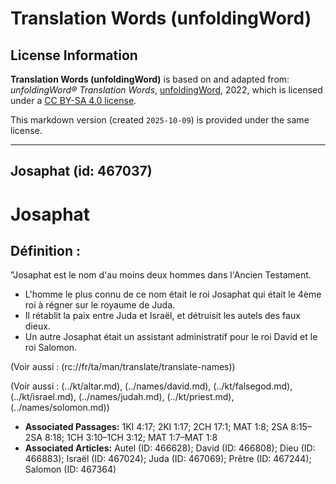 # Translation Words (unfoldingWord)

## License Information

**Translation Words (unfoldingWord)** is based on and adapted from: _unfoldingWord® Translation Words_, [unfoldingWord](https://unfoldingword.org/utw), 2022, which is licensed under a [CC BY-SA 4.0 license](https://creativecommons.org/licenses/by-sa/4.0/legalcode.en).

This markdown version (created `2025-10-09`) is provided under the same license.



--------------------------------

## Josaphat (id: 467037)

Josaphat
========

Définition :
------------

"Josaphat est le nom d'au moins deux hommes dans l'Ancien Testament.

* L'homme le plus connu de ce nom était le roi Josaphat qui était le 4ème roi à régner sur le royaume de Juda.
* Il rétablit la paix entre Juda et Israël, et détruisit les autels des faux dieux.
* Un autre Josaphat était un assistant administratif pour le roi David et le roi Salomon.

(Voir aussi : (rc://fr/ta/man/translate/translate\-names))

(Voir aussi : (../kt/altar.md), (../names/david.md), (../kt/falsegod.md), (../kt/israel.md), (../names/judah.md), (../kt/priest.md), (../names/solomon.md))

* **Associated Passages:** 1KI 4:17; 2KI 1:17; 2CH 17:1; MAT 1:8; 2SA 8:15–2SA 8:18; 1CH 3:10–1CH 3:12; MAT 1:7–MAT 1:8
* **Associated Articles:** Autel (ID: 466628); David (ID: 466808); Dieu (ID: 466883); Israël (ID: 467024); Juda (ID: 467069); Prêtre (ID: 467244); Salomon (ID: 467364)

